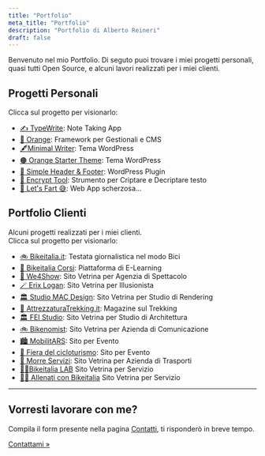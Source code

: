 ```yaml
---
title: "Portfolio"
meta_title: "Portfolio"
description: "Portfolio di Alberto Reineri"
draft: false
---
```




<p>Benvenuto nel mio Portfolio. Di seguto puoi trovare i miei progetti personali, quasi tutti Open Source, e
    alcuni lavori realizzati per i miei clienti.</p>
<div class="progetti">
    <h2 id="progetti-personali">Progetti Personali</h2>
    <p>Clicca sul progetto per visionarlo:</p>
    <ul>
        <li><a title="TypeWrite" target="_blank" href="https://typewrite.albertoreineri.it">✍️ TypeWrite</a>: Note Taking App</li>
        <li><a title="Orange" target="_blank" href="/orange">🍊 Orange</a>: Framework per Gestionali e CMS</li>
        <li><a title="Minimal Writer" target="_blank" href="https://github.com/albertoreineri/minimal-writers">🖋️Minimal Writer</a>: Tema WordPress</li>
        <li><a title="Orange Starter Theme" target="_blank" href="https://github.com/albertoreineri/orange-starter-theme">🟠 Orange Starter Theme</a>: Tema
            WordPress
        </li>
        <li><a title="Simple Header And Footer" target="_blank" href="https://wordpress.org/plugins/simple-header-and-footer/">🔌 Simple Header &amp; Footer</a>:
            WordPress Plugin</li>
        <li><a title="Encrypt Tool" target="_blank" href="/crypt">🔏 Encrypt Tool</a>: Strumento per Criptare e Decriptare testo</li>
        <li><a title="Let's Fart" target="_blank" href="/letsfart">💨 Let&#39;s Fart 😅</a>: Web App scherzosa...</li>
    </ul>
    <h2 id="portfolio-clienti">Portfolio Clienti</h2>
    <p>Alcuni progetti realizzati per i miei clienti. <br>Clicca sul progetto per visionarlo:</p>
    <ul>
        <li>
            <a title="Bikeitalia" target="_blank" href="https://bikeitalia.it">🚲 Bikeitalia.it</a>: Testata giornalistica nel modo Bici
        </li>
        <li>
            <a title="Bikeitalia Corsi" target="_blank" href="https://corsi.bikeitalia.it">🚴 Bikeitalia Corsi</a>: Piattaforma di E-Learning
        </li>
        <li>
            <a title="We4Show" target="_blank" href="https://we4show.com">🎤 We4Show</a>: Sito Vetrina per Agenzia di Spettacolo
        </li>
        <li>
            <a title="Erix Logan " target="_blank" href="https://erixlogan.com">🪄 Erix Logan</a>: Sito Vetrina per Illusionista
        </li>
        <li>
            <a title="Studio MAC Design" target="_blank" href="https://studiomacdesign.it">🏛️ Studio MAC Design</a>: Sito Vetrina per Studio di Rendering
        </li>
        <li>
            <a title="Attrezzatura Trekking" target="_blank" href="https://attrezzaturatrekking.it">🗻 AttrezzaturaTrekking.it</a>: Magazine sul Trekking
        </li>
        <li>
            <a title="FEI Studio" target="_blank" href="https://feistudio.it">🏛️ FEI Studio</a>: Sito Vetrina per Studio di Architettura
        </li>
        <li>
            <a title="Bikenomist" target="_blank" href="https://bikenomist.com">🚲 Bikenomist</a>: Sito Vetrina per Azienda di Comunicazione
        </li>
        <li>
            <a title="MobilitARS" target="_blank" href="https://mobilitars.eu">🏙️ MobilitARS</a>: Sito per Evento
        </li>
        <li>
            <a title="Fiera del Cicloturismo" target="_blank" href="https://fieradelcicloturismo.it">🎪 Fiera del cicloturismo</a>: Sito per Evento
        </li>
        <li>
            <a title="Morre Servizi" target="_blank" href="https://morreservizi.com">🚛 Morre Servizi</a>: Sito Vetrina per Azienda di Trasporti
        </li>
        <li>
            <a title="Bikeitalia LAB" target="_blank" href="https://lab.bikeitalia.it">🚴‍♂️Bikeitalia LAB</a> Sito Vetrina per Servizio
        </li>
        <li>
            <a title="Allenati con Bikeitalia" target="_blank" href="https://allenati.bikeitalia.it">🚴‍♀️ Allenati con Bikeitalia</a> Sito Vetrina per Servizio
        </li>
    </ul>
</div>
<hr>
<h2>Vorresti lavorare con me?</h2>
<p>Compila il form presente nella pagina <a title="Contatti" href="/contatti">Contatti</a>, ti risponderò in breve tempo.</p>
<p><a title="Contatti" href="/contatti">Contattami »</a></p>